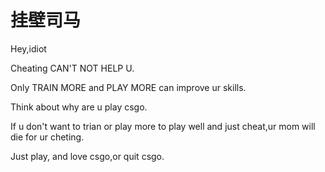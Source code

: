 挂壁司马
===

Hey,idiot

Cheating CAN'T NOT HELP U.

Only TRAIN MORE and PLAY MORE can improve ur skills.

Think about why are u play csgo.

If u don't want to trian or play more to play well and just cheat,ur mom will die for ur cheting.

Just play, and love csgo,or quit csgo.